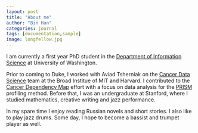 ```yaml
---
layout: post
title: "About me"
author: "Bin Han"
categories: journal
tags: [documentation,sample]
image: longfellow.jpg
---
```



I am currently a first year PhD student in the [Department of Information Science](https://stat.duke.edu) at University of Washington. 

Prior to coming to Duke, I worked with Aviad Tsherniak on the [Cancer Data Science](http://www.cancerdatascience.org) team at the Broad Institue of MIT and Harvard. I contributed to the [Cancer Dependency Map](https://depmap.org/portal/) effort with a focus on data analysis for the [PRISM](https://depmap.org/portal/prism/) profiling method. Before that, I was an undergraduate at Stanford, where I studied mathematics, creative writing and jazz performance.

In my spare time I enjoy reading Russian novels and short stories. I also like to play jazz drums. Some day, I hope to become a bassist and trumpet player as well.
